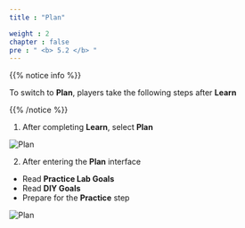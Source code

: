 ```yaml
---
title : "Plan"

weight : 2
chapter : false
pre : " <b> 5.2 </b> "
---
```


{{% notice info %}}

To switch to **Plan**, players take the following steps after **Learn**

{{% /notice %}}

1. After completing **Learn**, select **Plan**

![Plan](/images/5-amazonec2/5.2-plan/1-plan.png)

2. After entering the **Plan** interface

- Read **Practice Lab Goals**
- Read **DIY Goals**
- Prepare for the **Practice** step

![Plan](/images/5-amazonec2/5.2-plan/2-plan.png)
